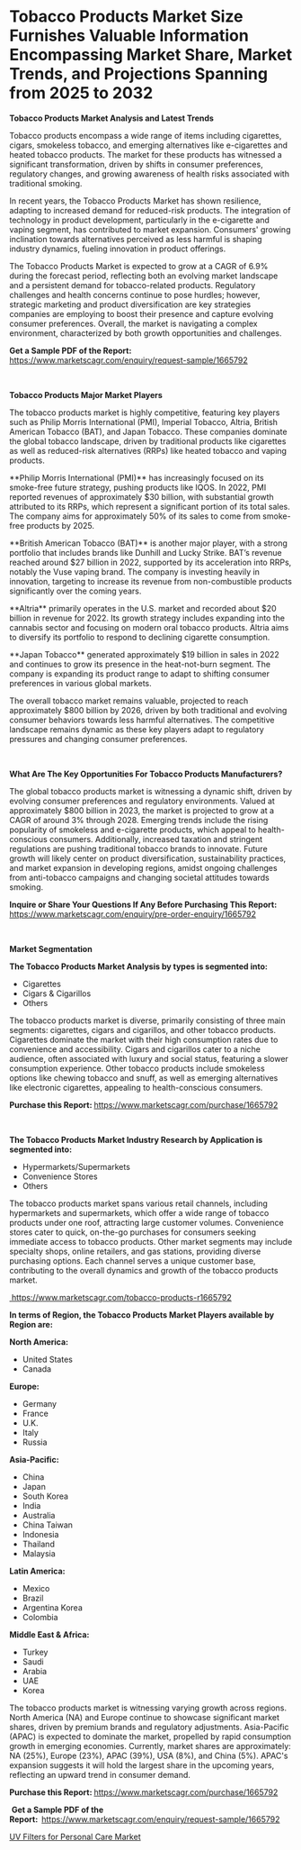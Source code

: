 <p><h1>Tobacco Products Market Size Furnishes Valuable Information Encompassing Market Share, Market Trends, and Projections Spanning from 2025 to 2032</h1></p><p><strong>Tobacco Products Market Analysis and Latest Trends</strong></p>
<p><p>Tobacco products encompass a wide range of items including cigarettes, cigars, smokeless tobacco, and emerging alternatives like e-cigarettes and heated tobacco products. The market for these products has witnessed a significant transformation, driven by shifts in consumer preferences, regulatory changes, and growing awareness of health risks associated with traditional smoking.</p><p>In recent years, the Tobacco Products Market has shown resilience, adapting to increased demand for reduced-risk products. The integration of technology in product development, particularly in the e-cigarette and vaping segment, has contributed to market expansion. Consumers' growing inclination towards alternatives perceived as less harmful is shaping industry dynamics, fueling innovation in product offerings.</p><p>The Tobacco Products Market is expected to grow at a CAGR of 6.9% during the forecast period, reflecting both an evolving market landscape and a persistent demand for tobacco-related products. Regulatory challenges and health concerns continue to pose hurdles; however, strategic marketing and product diversification are key strategies companies are employing to boost their presence and capture evolving consumer preferences. Overall, the market is navigating a complex environment, characterized by both growth opportunities and challenges.</p></p>
<p><strong>Get a Sample PDF of the Report:&nbsp;</strong> <a href="https://www.marketscagr.com/enquiry/request-sample/1665792?utm_campaign=2939&utm_medium=2&utm_source=Github&utm_content=ia&utm_term=05042025&utm_id=tobacco-products">https://www.marketscagr.com/enquiry/request-sample/1665792</a></p>
<p>&nbsp;</p>
<p><strong>Tobacco Products Major Market Players</strong></p>
<p><p>The tobacco products market is highly competitive, featuring key players such as Philip Morris International (PMI), Imperial Tobacco, Altria, British American Tobacco (BAT), and Japan Tobacco. These companies dominate the global tobacco landscape, driven by traditional products like cigarettes as well as reduced-risk alternatives (RRPs) like heated tobacco and vaping products.</p><p>**Philip Morris International (PMI)** has increasingly focused on its smoke-free future strategy, pushing products like IQOS. In 2022, PMI reported revenues of approximately $30 billion, with substantial growth attributed to its RRPs, which represent a significant portion of its total sales. The company aims for approximately 50% of its sales to come from smoke-free products by 2025.</p><p>**British American Tobacco (BAT)** is another major player, with a strong portfolio that includes brands like Dunhill and Lucky Strike. BAT’s revenue reached around $27 billion in 2022, supported by its acceleration into RRPs, notably the Vuse vaping brand. The company is investing heavily in innovation, targeting to increase its revenue from non-combustible products significantly over the coming years.</p><p>**Altria** primarily operates in the U.S. market and recorded about $20 billion in revenue for 2022. Its growth strategy includes expanding into the cannabis sector and focusing on modern oral tobacco products. Altria aims to diversify its portfolio to respond to declining cigarette consumption.</p><p>**Japan Tobacco** generated approximately $19 billion in sales in 2022 and continues to grow its presence in the heat-not-burn segment. The company is expanding its product range to adapt to shifting consumer preferences in various global markets.</p><p>The overall tobacco market remains valuable, projected to reach approximately $800 billion by 2026, driven by both traditional and evolving consumer behaviors towards less harmful alternatives. The competitive landscape remains dynamic as these key players adapt to regulatory pressures and changing consumer preferences.</p></p>
<p>&nbsp;</p>
<p><strong>What Are The Key Opportunities For Tobacco Products Manufacturers?</strong></p>
<p><p>The global tobacco products market is witnessing a dynamic shift, driven by evolving consumer preferences and regulatory environments. Valued at approximately $800 billion in 2023, the market is projected to grow at a CAGR of around 3% through 2028. Emerging trends include the rising popularity of smokeless and e-cigarette products, which appeal to health-conscious consumers. Additionally, increased taxation and stringent regulations are pushing traditional tobacco brands to innovate. Future growth will likely center on product diversification, sustainability practices, and market expansion in developing regions, amidst ongoing challenges from anti-tobacco campaigns and changing societal attitudes towards smoking.</p></p>
<p><strong>Inquire or Share Your Questions If Any Before Purchasing This Report:</strong> <a href="https://www.marketscagr.com/enquiry/pre-order-enquiry/1665792?utm_campaign=2939&utm_medium=2&utm_source=Github&utm_content=ia&utm_term=05042025&utm_id=tobacco-products">https://www.marketscagr.com/enquiry/pre-order-enquiry/1665792</a></p>
<p>&nbsp;</p>
<p><strong>Market Segmentation</strong></p>
<p><strong>The Tobacco Products Market Analysis by types is segmented into:</strong></p>
<p><ul><li>Cigarettes</li><li>Cigars & Cigarillos</li><li>Others</li></ul></p>
<p><p>The tobacco products market is diverse, primarily consisting of three main segments: cigarettes, cigars and cigarillos, and other tobacco products. Cigarettes dominate the market with their high consumption rates due to convenience and accessibility. Cigars and cigarillos cater to a niche audience, often associated with luxury and social status, featuring a slower consumption experience. Other tobacco products include smokeless options like chewing tobacco and snuff, as well as emerging alternatives like electronic cigarettes, appealing to health-conscious consumers.</p></p>
<p><strong>Purchase this Report:&nbsp;</strong><a href="https://www.marketscagr.com/purchase/1665792?utm_campaign=2939&utm_medium=2&utm_source=Github&utm_content=ia&utm_term=05042025&utm_id=tobacco-products">https://www.marketscagr.com/purchase/1665792</a></p>
<p>&nbsp;</p>
<p><strong>The Tobacco Products Market Industry Research by Application is segmented into:</strong></p>
<p><ul><li>Hypermarkets/Supermarkets</li><li>Convenience Stores</li><li>Others</li></ul></p>
<p><p>The tobacco products market spans various retail channels, including hypermarkets and supermarkets, which offer a wide range of tobacco products under one roof, attracting large customer volumes. Convenience stores cater to quick, on-the-go purchases for consumers seeking immediate access to tobacco products. Other market segments may include specialty shops, online retailers, and gas stations, providing diverse purchasing options. Each channel serves a unique customer base, contributing to the overall dynamics and growth of the tobacco products market.</p></p>
<p><a href="https://www.marketscagr.com/tobacco-products-r1665792?utm_campaign=2939&utm_medium=2&utm_source=Github&utm_content=ia&utm_term=05042025&utm_id=tobacco-products">&nbsp;https://www.marketscagr.com/tobacco-products-r1665792</a></p>
<p><strong>In terms of Region, the Tobacco Products Market Players available by Region are:</strong></p>
<p>
    <p> <strong> North America: </strong>
        <ul>
            <li>United States</li>
            <li>Canada</li>
        </ul>
        </p> 
    <p> <strong> Europe: </strong>
        <ul>
            <li>Germany</li>
            <li>France</li>
            <li>U.K.</li>
            <li>Italy</li>
            <li>Russia</li>
        </ul>
        </p> 
    <p> <strong> Asia-Pacific: </strong>
        <ul>
            <li>China</li>
            <li>Japan</li>
            <li>South Korea</li>
            <li>India</li>
            <li>Australia</li>
            <li>China Taiwan</li>
            <li>Indonesia</li>
            <li>Thailand</li>
            <li>Malaysia</li>
        </ul>
        </p> 
    <p> <strong> Latin America: </strong>
        <ul>
            <li>Mexico</li>
            <li>Brazil</li>
            <li>Argentina Korea</li>
            <li>Colombia</li>
        </ul>
        </p> 
    <p> <strong> Middle East & Africa: </strong>
        <ul>
            <li>Turkey</li>
            <li>Saudi</li>
            <li>Arabia</li>
            <li>UAE</li>
            <li>Korea</li>
        </ul>
    </p>
    </p>
<p><p>The tobacco products market is witnessing varying growth across regions. North America (NA) and Europe continue to showcase significant market shares, driven by premium brands and regulatory adjustments. Asia-Pacific (APAC) is expected to dominate the market, propelled by rapid consumption growth in emerging economies. Currently, market shares are approximately: NA (25%), Europe (23%), APAC (39%), USA (8%), and China (5%). APAC's expansion suggests it will hold the largest share in the upcoming years, reflecting an upward trend in consumer demand.</p></p>
<p><strong>Purchase this Report: </strong><a href="https://www.marketscagr.com/purchase/1665792?utm_campaign=2939&utm_medium=2&utm_source=Github&utm_content=ia&utm_term=05042025&utm_id=tobacco-products">https://www.marketscagr.com/purchase/1665792</a></p>
<p>&nbsp;<strong>Get a Sample PDF of the Report:&nbsp;&nbsp;</strong><a href="https://www.marketscagr.com/enquiry/request-sample/1665792?utm_campaign=2939&utm_medium=2&utm_source=Github&utm_content=ia&utm_term=05042025&utm_id=tobacco-products">https://www.marketscagr.com/enquiry/request-sample/1665792</a></p>
<p><strong></strong></p>
<p><p><a href="https://github.com/adyawafurber1/Market-Research-Report-List-1/blob/main/uv-filters-for-personal-care-market.md?utm_campaign=2939&utm_medium=2&utm_source=Github&utm_content=ia&utm_term=05042025&utm_id=tobacco-products">UV Filters for Personal Care Market</a></p></p>